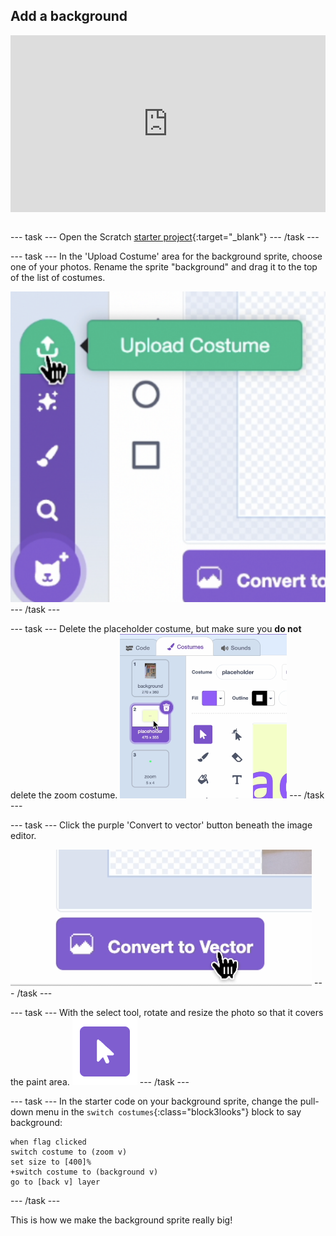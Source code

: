 ## Add a background 

<html>
<div style="position: relative; overflow: hidden; padding-top: 56.25%;">
<iframe style="position: absolute; top: 0; left: 0; right: 0; width: 100%; height: 100%; border: none;" src="https://www.youtube.com/embed/OcFh8-W3wBg?rel=0&cc_load_policy=1" allowfullscreen allow="accelerometer; autoplay; clipboard-write; encrypted-media; gyroscope; picture-in-picture; web-share">
</iframe>
</div><br>
</html>

--- task ---
Open the Scratch [starter project](http://rpf.io/flatgame){:target="_blank"}
--- /task ---

--- task ---
In the 'Upload Costume' area for the background sprite, choose one of your photos. Rename the sprite "background" and drag it to the top of the list of costumes.

![Screenshot of 'Upload Costume' icon in the Scratch editor](images/upload.png)
--- /task ---

--- task ---
Delete the placeholder costume, but make sure you **do not** delete the zoom costume.
![Screenshot of 'Upload Costume' icon in the Scratch editor](images/order.png)
--- /task ---

--- task ---
Click the purple 'Convert to vector' button beneath the image editor. 

![Screenshot of 'Convert to Vector' icon in the Scratch editor](images/vector.png)
--- /task ---

--- task ---
With the select tool, rotate and resize the photo so that it covers the paint area.
![White cursor icon inside a purple square](images/select_tool.png)
--- /task ---


--- task ---
In the starter code on your background sprite, change the pull-down menu in the `switch costumes`{:class="block3looks"} block to say background:

```blocks3
when flag clicked
switch costume to (zoom v)
set size to [400]%
+switch costume to (background v)
go to [back v] layer
```
--- /task ---

This is how we make the background sprite really big!

